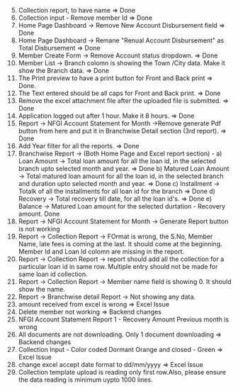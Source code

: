 5. Collection report, to have name  => Done
6. Collection input - Remove member Id => Done
17. Home Page Dashboard -> Remove New Account Disbursement field => Done
18. Home Page Dashboard -> Remane "Renual Account Disbursement" as Total Disbursement => Done
9. Member Create Form -> Remove Account status dropdown. => Done
10. Member List -> Branch colomn is showing the Town /City data. Make it show the Branch data. => Done
11. The Print preview to have a print button for Front and Back print => Done.
12. The Text entered should be all caps for Front and Back print. => Done
14. Remove the excel attachment file after the uploaded file is submitted. => Done
19. Application logged out after 1 hour. Make it 8 hours. => Done
21. Report -> NFGI Account Statement for Month ->Remove generate Pdf button from here and put it in Branchwise Detail section (3rd report). => Done
15. Add Year filter for all the reports. => Done
16. Branchwise Report -> (Both Home Page and Excel report section) - 
   a) Loan Amount -> Total loan amount for all the loan id, in the selected branch upto selected month and year. => Done
   b) Matured Loan Amount -> Total matured loan amount for all the loan id, in the selected branch and duration upto selected month and year. => Done
   c) Installment -> Totalk of all the installments for all loan id for the branch => Done
   d) Recovery -> Total recovery till date, for all the loan id's. => Done
   e) Balance -> Matured Loan amount for the selected durtation - Recovery amount. Done
20. Report -> NFGI Account Statement for Month -> Generate Report button is not working
22. Report -> Collection Report -> FOrmat is wrong, the S.No, Member Name, late fees is coming at the last. It should come at the beginning. Member Id and Loan Id colomn are missing in the report.
23. Report -> Collection Report -> report should add all the collection for a particular loan id in same row. Multiple entry should not be made for same loan id collection.
24. Report -> Collection Report -> Member name field is showing 0. It should show the name.
25. Report -> Branchwise detail Report -> Not showing any data.
1. amount received from excel is wrong => Excel Issue
2. Delete member not working => Backend changes
3. NFGI Account Statement Report 1 - Recovery Amount Previous month is wrong
4. All documents are not downloading. Only 1 document downloading => Backend changes
7. Collection Input - Color coded Dormant Orange and closed - Green => Excel Issue
8. change excel accept date format to dd/mm/yyyy => Excel Issue
13. Collection template upload is reading only first row.Also, please ensure the data reading is minimum uypto 1000 lines.